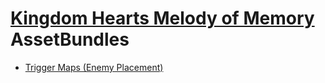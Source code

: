 # [Kingdom Hearts Melody of Memory](index.md) AssetBundles

- [Trigger Maps (Enemy Placement)](trigger.md)
